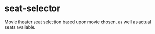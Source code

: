 # seat-selector
Movie theater seat selection based upon movie chosen, as well as actual seats available. 
